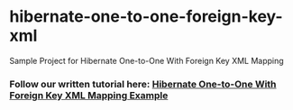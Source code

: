 # hibernate-one-to-one-foreign-key-xml
Sample Project for Hibernate One-to-One With Foreign Key XML Mapping
### Follow our written tutorial here: [Hibernate One-to-One With Foreign Key XML Mapping Example](https://www.codejava.net/frameworks/hibernate/hibernate-one-to-one-with-foreign-key-xml-mapping-example)
